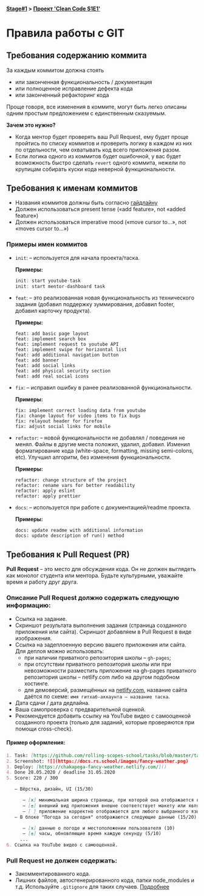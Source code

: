 #### [Stage#1](../../) > [Проект 'Clean Code S1E1'](../) 
# Правила работы с GIT

## Требования содержанию коммита

За каждым коммитом должна стоять

* или законченная функциональность / документация
* или полноценное исправление дефекта кода
* или законченный рефакторинг кода

Проще говоря, все изменения в коммите, могут быть легко описаны одним простым предложением с единственным сказуемым.

**Зачем это нужно?**

- Когда ментор будет проверять ваш Pull Request, ему будет проще пройтись по списку коммитов и проверить логику в каждом из них по отдельности, чем охватывать код всего приложения разом.
- Если логика одного из коммитов будет ошибочной, у вас будет возможность быстро сделать `revert` одного коммита, нежели по крупицам собирать куски кода неверной функциональности.

## Требования к именам коммитов

- Названия коммитов должны быть согласно [гайдлайну](https://www.conventionalcommits.org/en/v1.0.0/)
- Должен использоваться present tense («add feature», not «added feature»)
- Должен использоваться imperative mood («move cursor to...», not «moves cursor to...»)

### Примеры имен коммитов
*  `init`: – используется для начала проекта/таска. 

	**Примеры:**
	
	```js
	init: start youtube-task
	init: start mentor-dashboard task
	```

*  `feat`: – это реализованная новая функциональность из технического задания (добавил поддержку зуммирования, добавил footer, добавил карточку продукта). 

	**Примеры:**
	
	```
	feat: add basic page layout
	feat: implement search box 
	feat: implement request to youtube API
	feat: implement swipe for horizontal list
	feat: add additional navigation button
	feat: add banner
	feat: add social links
	feat: add physical security section
	feat: add real social icons
	```

* `fix`: – исправил ошибку в ранее реализованной функциональности. 

	**Примеры:**
	
	```
	fix: implement correct loading data from youtube
	fix: change layout for video items to fix bugs
	fix: relayout header for firefox
	fix: adjust social links for mobile
	```

* `refactor`: – новой функциональности не добавлял / поведения не менял. Файлы в другие места положил, удалил, добавил. Изменил форматирование кода (white-space, formatting, missing semi-colons, etc). Улучшил алгоритм, без изменения функциональности. 

	**Примеры:**
	
	```
	refactor: change structure of the project
	refactor: rename vars for better readability
	refactor: apply eslint
	refactor: apply prettier
	```

* `docs`: – используется при работе с документацией/readme проекта. 

	**Примеры:**
	
	```
	docs: update readme with additional information
	docs: update description of run() method
	```

## Требования к Pull Request (PR)

**Pull Request** – это место для обсуждения кода. Он не должен выглядеть как монолог студента или ментора. Будьте культурными, уважайте время и работу друг друга.

### Описание Pull Request должно содержать следующую информацию:
- Ссылка на задание.
- Скриншот результата выполнения задания (страница созданного приложения или сайта). Скриншот добавляем в Pull Request в виде изображения.
- Ссылка на задеплоенную версию вашего приложения или сайта. Для деплоя можно использовать:
	* при наличии приватного репозитория школы – `gh-pages`;
	* при отсутствии приватного репозитория школы или при невозможности разместить приложение на gh-pages приватного репозитория школы – netlify.com либо на другом подобном хостинге.
	* для демоверсий, размещённых на [netlify.com](netlify.com), название сайта даётся по схеме: `имя гитхаб-аккаунта – название таска`.
- Дата сдачи / дата дедлайна.
- Ваша самопроверка с предварительной оценкой.
- Рекомендуется добавить ссылку на YouTube видео с самооценкой созданного проекта (только для заданий, которые проверяются при помощи cross-check).

#### Пример оформления:

```markdown
1. Task: [https://github.com/rolling-scopes-school/tasks/blob/master/tasks/fancy-weather.md]()
2. Screenshot: ![](https://docs.rs.school/images/fancy-weather.png)
3. Deploy: [https://chakapega-fancy-weather.netlify.com/]()
4. Done 28.05.2020 / deadline 31.05.2020
5. Score: 220 / 300

   – Вёрстка, дизайн, UI (15/30)

      – [x] минимальная ширина страницы, при которой она отображается корректно – 320 рх (10)
      – [±] внешний вид приложения внешне соответствует макету или является его улучшенной версией (5/10)
      – [ ] приложение корректно отображается для любого выбранного языка (0)
   – В блоке "Погода за сегодня" отображаются следующие данные (15/20)

      – [x] данные о погоде и местоположении пользователя (10)
      – [±] часы, обновляющие время каждую секунду (5/10)
 	 ...
6. Ссылка на YouTube видео с самооценкой.
```

### Pull Request не должен содержать:

- Закомментированного кода.
- Лишних файлов, автосгенерированного кода, папки node_modules и т.д. Используйте `.gitignore` для таких случаев. [Подробнее](https://git-scm.com/docs/gitignore)